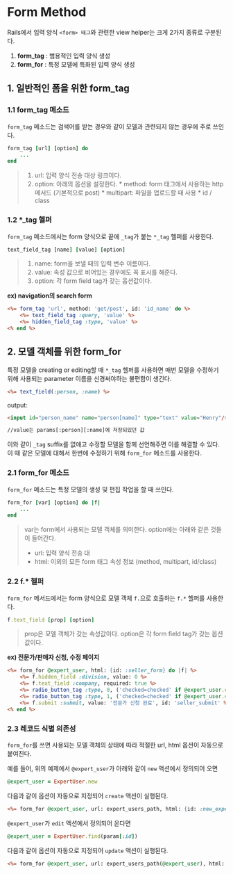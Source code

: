 # Form Method

Rails에서 입력 양식 `<form> 태그`와 관련한 view helper는 크게 2가지 종류로 구분된다.

1. **form_tag** : 범용적인 입력 양식 생성
2. **form_for** : 특정 모델에 특화된 입력 양식 생성

## 1. 일반적인 폼을 위한 form_tag

### 1.1 form_tag 메소드
`form_tag` 메소드는 검색어를 받는 경우와 같이 모델과 관련되지 않는 경우에 주로 쓰인다.
```ruby
form_tag [url] [option] do
    ...
end
```

> 1. url: 입력 양식 전송 대상 링크이다.
> 2. option: 아래의 옵션을 설정한다.
    * method: form 태그에서 사용하는 http 메서드 (기본적으로 post)
    * multipart: 파일을 업로드할 때 사용
    * id / class

### 1.2 *_tag 헬퍼
`form_tag` 메소드에서는 form 양식으로 끝에 `_tag`가 붙는 `*_tag` 헬퍼를 사용한다.
```ruby
text_field_tag [name] [value] [option]
```

> 1. name: form을 보낼 때의 입력 변수 이름이다.
> 2. value: 속성 값으로 비어있는 경우에도 꼭 표시를 해준다.
> 3. option: 각 form field tag가 갖는 옵션값이다.

**ex) navigation의 search form**
```RHTML
<%= form_tag 'url', method: 'get/post', id: 'id_name' do %>
    <%= text_field_tag :query, 'value' %>
    <%= hidden_field_tag :type, 'value' %>
<% end %>
```

## 2. 모델 객체를 위한 form_for

특정 모델을 creating or editing할 때 `*_tag` 헬퍼를 사용하면 매번 모델을 수정하기 위해 사용되는 parameter 이름을 신경써야하는 불편함이 생긴다.
```RHTML
<%= text_field(:person, :name) %>
```

output:
```html
<input id="person_name" name="person[name]" type="text" value="Henry"/>

//value는 params[:person][:name]에 저장되있던 값
```

이와 같이 `_tag` suffix를 없애고 수정할 모델을 함께 선언해주면 이를 해결할 수 있다.
이 때 같은 모델에 대해서 한번에 수정하기 위해 `form_for` 메소드를 사용한다.

### 2.1 form_for 메소드
`form_for` 메소드는 특정 모델의 생성 및 편집 작업을 할 때 쓰인다.
```ruby
form_for [var] [option] do |f|
    ...
end
```

> var는 form에서 사용되는 모델 객체를 의미한다.
> option에는 아래와 같은 것들이 들어간다.
> 
> * url: 입력 양식 전송 대
> * html: 이외의 모든 form 태그 속성 정보 (method, multipart, id/class)

### 2.2 f.* 헬퍼
`form_for` 메서드에서는 form 양식으로 모델 객체 `f.`으로 호출하는 `f.*` 헬퍼를 사용한다.
```ruby
f.text_field [prop] [option]
```

> prop은 모델 객체가 갖는 속성값이다.
> option은 각 form field tag가 갖는 옵션값이다.

**ex) 전문가/판매자 신청, 수정 페이지**
```RHTML
<%= form_for @expert_user, html: {id: :seller_form} do |f| %>
    <%= f.hidden_field :division, value: 0 %>
    <%= f.text_field :company, required: true %>
    <%= radio_button_tag :type, 0, ('checked=checked' if @expert_user.expert_type != 1) %>
    <%= radio_button_tag :type, 1, ('checked=checked' if @expert_user.expert_type == 1) %>
    <%= f.submit :submit, value: '전문가 신청 완료', id: 'seller_submit' %>
<% end %>
```

### 2.3 레코드 식별 의존성

`form_for`를 쓰면 사용되는 모델 객체의 상태에 따라 적절한 url, html 옵션이 자동으로 붙여진다.

예를 들어, 위의 예제에서 `@expert_user`가 아래와 같이 `new` 액션에서 정의되어 오면
```ruby
@expert_user = ExpertUser.new
```

다음과 같이 옵션이 자동으로 지정되어 `create` 액션이 실행된다.
```RHTML
<%= form_for @expert_user, url: expert_users_path, html: {id: :new_expert_user, class: :new_expert_user} do |f| %>
```

`@expert_user`가 `edit` 액션에서 정의되어 온다면
```ruby
@expert_user = ExpertUser.find(param[:id])
```

다음과 같이 옵션이 자동으로 지정되어 `update` 액션이 실행된다.
```RHTML
<%= form_for @expert_user, url: expert_users_path(@expert_user), html: {id: :edit_expert_user, class: :edit_expert_user_#, method: :patch} do |f| %>
```
